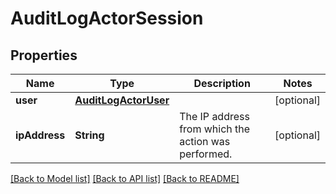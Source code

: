 # AuditLogActorSession

## Properties
Name | Type | Description | Notes
------------ | ------------- | ------------- | -------------
**user** | [**AuditLogActorUser**](AuditLogActorUser.md) |  | [optional] 
**ipAddress** | **String** | The IP address from which the action was performed. | [optional] 

[[Back to Model list]](../README.md#documentation-for-models) [[Back to API list]](../README.md#documentation-for-api-endpoints) [[Back to README]](../README.md)


